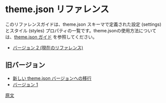 <!-- 
# Theme.json Reference
 -->
# theme.json リファレンス

<!-- 
This reference guide lists the settings and style properties defined in the theme.json schema. See the [theme.json how to guide](/docs/how-to-guides/themes/theme-json.md) for examples and guide on how to use the theme.json file in your theme.
 -->
このリファレンスガイドは、theme.json スキーマで定義された設定 (settings) とスタイル (styles) プロパティの一覧です。theme.jsonの使用方法については、[theme.json ガイド](https://ja.wordpress.org/team/handbook/block-editor/how-to-guides/themes/theme-json) を参照してください。

<!-- 
-   [Version 2 (living reference)](/docs/reference-guides/theme-json-reference/theme-json-living.md)
 -->
-   [バージョン 2 (現在のリファレンス)](https://ja.wordpress.org/team/handbook/block-editor/reference-guides/theme-json-reference/theme-json-living/)

<!-- 
## Older versions
 -->
## 旧バージョン

<!-- 
-   [Migrating to Newer Theme.json Versions](/docs/reference-guides/theme-json-reference/theme-json-migrations.md)
-   [Version 1](/docs/reference-guides/theme-json-reference/theme-json-v1.md)
 -->
-   [新しい theme.json バージョンへの移行](https://ja.wordpress.org/team/handbook/block-editor/reference-guides/theme-json-reference/theme-json-migrations/)
-   [バージョン 1](https://ja.wordpress.org/team/handbook/block-editor/reference-guides/theme-json-reference/theme-json-v1/)

[原文](https://github.com/WordPress/gutenberg/blob/trunk/docs/reference-guides/theme-json-reference/README.md)